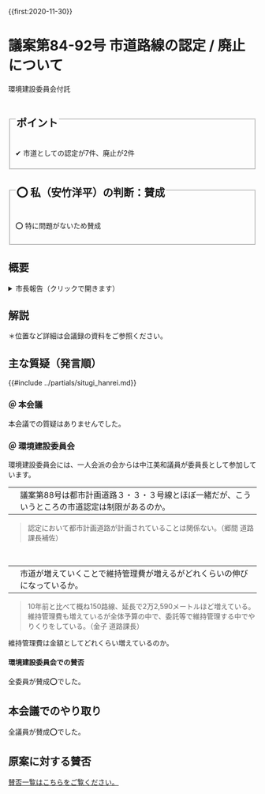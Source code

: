 {{first:2020-11-30}}

# 議案第84-92号 市道路線の認定 / 廃止について


<i class="fa fa-gavel" aria-hidden="true"></i> 環境建設委員会付託

<fieldset class="point">
  <legend>
    <h2 class="point"> ポイント</h2>
  </legend>
  <p class="point">✔  市道としての認定が7件、廃止が2件</p>
</fieldset>

<fieldset class="sanpi">
  <legend>
    <h2 class="sanpi">⭕️ 私（安竹洋平）の判断：賛成 </h2>
  </legend>
  <p class="sanpi OK">⭕️ 特に問題がないため賛成</p>
</fieldset>

## 概要

<details>
<summary>市長報告（クリックで開きます）</summary>

> 議案第84号から議案第87号までにつきましては、土地区画整理法に基づく土地区画整理事業により整備された道路を、市道として認定
するものです。
>
> 議案第88号、及び議案第89号につきましては、都市計画法に基づく開発行為により整備され、市が寄附を受けた道路を、市道として認定するものです。
>
> 議案第90号につきましては、里道の一部が開発道路に編入されたため、当該既存里道の終点位置を変更して、元の路線名で再認定するものです。
>
> 議案第91号につきましては、再認定する路線と重複するため廃止するものです。
>
> 議案第92号につきましては、里道の一部を売り払うため、廃止するものです。

</details>

## 解説

＊位置など詳細は会議録の資料をご参照ください。

## 主な質疑（発言順）
{{#include ../partials/situgi_hanrei.md}}

### ＠ 本会議

本会議での質疑はありませんでした。

### ＠ 環境建設委員会
環境建設委員会には、一人会派の会からは中江美和議員が委員長として参加しています。

<table class="qanda"><tr><td><i class="fa fa-question-circle-o" aria-label="その他 議員による質問"></i></td><td>
議案第88号は都市計画道路３・３・３号線とほぼ一緒だが、こういうところの市道認定は制限があるのか。
</td></tr></table>

> 認定において都市計画道路が計画されていることは関係ない。（郷間 道路課長補佐）

<br>
<table class="qanda"><tr><td><i class="fa fa-question-circle-o" aria-label="その他 議員による質問"></i></td><td>
市道が増えていくことで維持管理費が増えるがどれくらいの伸びになっているか。
</td></tr></table>

> 10年前と比べて概ね150路線、延長で2万2,590メートルほど増えている。維持管理費も増えているが全体予算の中で、委託等で維持管理する中でやりくりをしている。（金子 道路課長）

<div class="redbox">

維持管理費は金額としてどれくらい増えているのか。

</div>

#### 環境建設委員会での賛否

全委員が賛成⭕️でした。

## 本会議でのやり取り
全議員が賛成⭕️でした。

## 原案に対する賛否
[賛否一覧はこちらをご覧ください。](./index.md#賛否)

